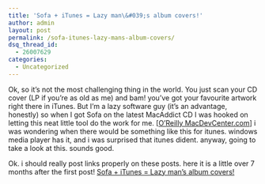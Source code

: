 ```yaml
---
title: 'Sofa + iTunes = Lazy man\&#039;s album covers!'
author: admin
layout: post
permalink: /sofa-itunes-lazy-mans-album-covers/
dsq_thread_id:
  - 26007629
categories:
  - Uncategorized
---
```

Ok, so it&#8217;s not the most challenging thing in the world. You just scan your CD cover (LP if you&#8217;re as old as me) and bam! you&#8217;ve got your favourite artwork right there in iTunes. But I&#8217;m a lazy software guy (it&#8217;s an advantage, honestly) so when I got Sofa on the latest MacAddict CD I was hooked on letting this neat little tool do the work for me. [[O&#8217;Reilly MacDevCenter.com][1]] i was wondering when there would be something like this for itunes. windows media player has it, and i was surprised that itunes dident. anyway, going to take a look at this. sounds good.

Ok. i should really post links properly on these posts. here it is a little over 7 months after the first post! [Sofa + iTunes = Lazy man&#8217;s album covers!][2]

 [1]: http://meerkat.oreillynet.com
 [2]: http://www.onlamp.com/pub/wlg/4302
